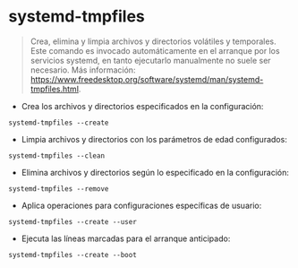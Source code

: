 # systemd-tmpfiles

> Crea, elimina y limpia archivos y directorios volátiles y temporales.
> Este comando es invocado automáticamente en el arranque por los servicios systemd, en tanto ejecutarlo manualmente no suele ser necesario.
> Más información: <https://www.freedesktop.org/software/systemd/man/systemd-tmpfiles.html>.

- Crea los archivos y directorios especificados en la configuración:

`systemd-tmpfiles --create`

- Limpia archivos y directorios con los parámetros de edad configurados:

`systemd-tmpfiles --clean`

- Elimina archivos y directorios según lo especificado en la configuración:

`systemd-tmpfiles --remove`

- Aplica operaciones para configuraciones específicas de usuario:

`systemd-tmpfiles --create --user`

- Ejecuta las líneas marcadas para el arranque anticipado:

`systemd-tmpfiles --create --boot`
